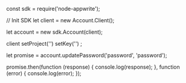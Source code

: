 const sdk = require('node-appwrite');

// Init SDK
let client = new Account.Client();

let account = new sdk.Account(client);

client
    setProject('')
    setKey('')
;

let promise = account.updatePassword('password', 'password');

promise.then(function (response) {
    console.log(response);
}, function (error) {
    console.log(error);
});